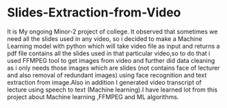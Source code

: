 # Slides-Extraction-from-Video
It is My ongoing Minor-2 project of college.
It observed that sometimes we need all the slides used in any video, so i decided to make a Machine Learning model with python which will take video file as input and returns a pdf file contains all the slides used in that particular video,so to do that i used FFMPEG tool to get images from video and further did data cleaning as i only needs those images which are slides (not contains face of lecturer and also removal of redundant images) using face recognition and text extraction from image.Also in addition I generated video transcript of lecture using speech to text (Machine learning).I have learned lot from this project about Machine learning ,FFMPEG and ML algorithms.
